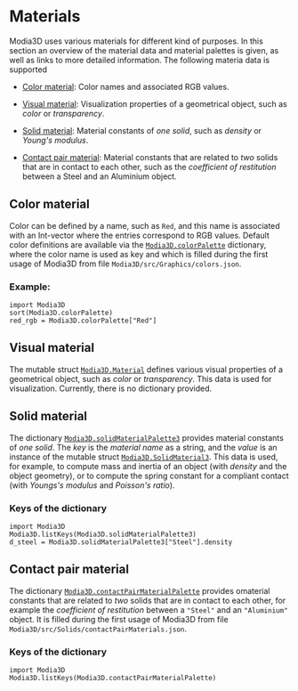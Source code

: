 ﻿
# Materials

Modia3D uses various materials for different kind of purposes. In this section an overview
of the material data and material palettes is given, as well as links to more detailed
information. The following materia data is supported

- [Color material](@ref): Color names and associated RGB values.

- [Visual material](@ref): Visualization properties of a geometrical object,
  such as *color* or *transparency*.

- [Solid material](@ref): Material constants of *one solid*, such as
  *density* or *Young's modulus*.

- [Contact pair material](@ref): Material constants that are related to *two*
  solids that are in contact to each other, such as the *coefficient of restitution*
  between a Steel and an Aluminium object.


## Color material

 Color can be defined by a name, such as `Red`, and this
 name is associated with an Int-vector where the entries correspond to RGB values.
 Default color definitions are available via the [`Modia3D.colorPalette`](@ref)
 dictionary, where the color name is used as key and which is filled during the first
 usage of Modia3D from file `Modia3D/src/Graphics/colors.json`.

### Example:

```@repl
import Modia3D
sort(Modia3D.colorPalette)
red_rgb = Modia3D.colorPalette["Red"]
```


## Visual material

The mutable struct [`Modia3D.Material`](@ref) defines
various visual properties of a geometrical object, such as *color* or *transparency*.
This data is used for visualization. Currently, there is no dictionary provided.


## Solid material

The dictionary [`Modia3D.solidMaterialPalette3`](@ref) provides material constants of *one solid*.
The *key* is the *material name* as a string, and the *value* is an instance of the mutable struct
[`Modia3D.SolidMaterial3`](@ref). This data is used, for example, to compute mass and inertia of an object
(with *density* and the object geometry), or to compute the spring constant
for a compliant contact (with *Youngs's modulus* and *Poisson's ratio*).

### Keys of the dictionary

```@repl
import Modia3D
Modia3D.listKeys(Modia3D.solidMaterialPalette3)
d_steel = Modia3D.solidMaterialPalette3["Steel"].density
```



## Contact pair material

The dictionary [`Modia3D.contactPairMaterialPalette`](@ref) provides
omaterial constants that are related to *two* solids that are in contact to each other,
for example the *coefficient of restitution*  between a `"Steel"` and an `"Aluminium"` object.
It is filled during the first usage of Modia3D from file `Modia3D/src/Solids/contactPairMaterials.json`.

### Keys of the dictionary

```@repl
import Modia3D
Modia3D.listKeys(Modia3D.contactPairMaterialPalette)
```
